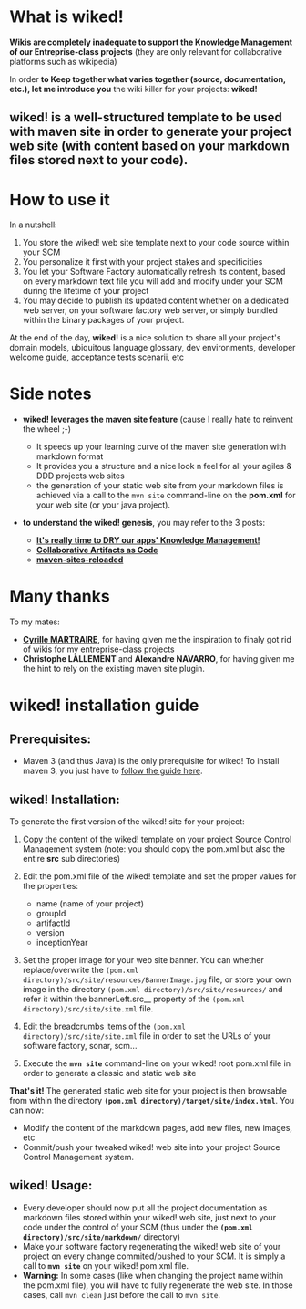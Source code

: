 What is wiked!
==============

__Wikis are completely inadequate to support the Knowledge Management of our Entreprise-class projects__ (they are only relevant for collaborative platforms such as wikipedia)

In order __to Keep together what varies together (source, documentation, etc.), let me introduce you__ the wiki killer for your projects: __wiked!__

__wiked! is a well-structured template to be used with maven site in order to generate your project web site (with content based on your markdown files stored next to your code).__
--------------------------------------------------------------------------------------------


How to use it
=============

In a nutshell:

1. You store the wiked! web site template next to your code source within your SCM
2. You personalize it first with your project stakes and specificities
3. You let your Software Factory automatically refresh its content, based on every markdown text file you will add and modify under your SCM during the lifetime of your project
4. You may decide to publish its updated content whether on a dedicated web server, on your software factory web server, or simply bundled within the binary packages of your project. 

At the end of the day, __wiked!__ is a nice solution to share all your project's domain models, ubiquitous language glossary, dev environments, developer welcome guide, acceptance tests scenarii, etc

Side notes
==========

+ __wiked! leverages the maven site feature__ (cause I really hate to reinvent the wheel ;-)
    + It speeds up your learning curve of the maven site generation with markdown format
    + It provides you a structure and a nice look n feel for all your agiles & DDD projects web sites
    + the generation of your static web site from your markdown files is achieved via a call to the `mvn site` command-line on the __pom.xml__ for your web site (or your java project).


+ __to understand the wiked! genesis__, you may refer to the 3 posts:
    + [__It's really time to DRY our apps' Knowledge Management!__](http://tpierrain.blogspot.fr/2012/11/its-really-time-for-us-to-dry-our-apps.html)
    + [__Collaborative Artifacts as Code__](http://cyrille.martraire.com/2012/11/collaborative-artifacts-as-code/)
    + [__maven-sites-reloaded__](http://blog.akquinet.de/2012/04/12/maven-sites-reloaded/)


Many thanks
===========

To my mates:

+ [__Cyrille MARTRAIRE__](http://cyrille.martraire.com/), for having given me the inspiration to finaly got rid of wikis for my entreprise-class projects
+ __Christophe LALLEMENT__ and __Alexandre NAVARRO__, for having given me the hint to rely on the existing maven site plugin.
 


wiked! installation guide
==========================

Prerequisites:
--------------
+ Maven 3 (and thus Java) is the only prerequisite for wiked! To install maven 3, you just have to [follow the guide here](http://maven.apache.org/download.html#Installation).


wiked! Installation:
-------------
To generate the first version of the wiked! site for your project:

1. Copy the content of the wiked! template on your project Source Control Management system (note: you should copy the pom.xml but also the entire __src__ sub directories)
2. Edit the pom.xml file of the wiked! template and set the proper values for the properties:
    + name (name of your project)
    + groupId
    + artifactId
    + version
    + inceptionYear
    
3. Set the proper image for your web site banner. You can whether replace/overwrite the `(pom.xml directory)/src/site/resources/BannerImage.jpg` file, or store your own image in the directory `(pom.xml directory)/src/site/resources/` and refer it within the bannerLeft.src__ property of the `(pom.xml directory)/src/site/site.xml` file.
4. Edit the breadcrumbs items of the `(pom.xml directory)/src/site/site.xml` file in order to set the URLs of your software factory, sonar, scm...
5. Execute the __`mvn site`__ command-line on your wiked! root pom.xml file in order to generate a classic and static web site

__That's it!__ The generated static web site for your project is then browsable from within the directory __`(pom.xml directory)/target/site/index.html`__. 
You can now:

+ Modify the content of the markdown pages, add new files, new images, etc
+ Commit/push your tweaked wiked! web site into your project Source Control Management system.


wiked! Usage:
------
+ Every developer should now put all the project documentation as markdown files stored within your wiked! web site, just next to your code under the control of your SCM (thus under the __`(pom.xml directory)/src/site/markdown/`__ directory)
+ Make your software factory regenerating the wiked! web site of your project on every change commited/pushed to your SCM. It is simply a call to __`mvn site`__ on your wiked! pom.xml file.
+ __Warning:__ In some cases (like when changing the project name within the pom.xml file), you will have to fully regenerate the web site. In those cases, call `mvn clean` just before the call to `mvn site`. 

